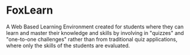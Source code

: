 # FoxLearn
A Web Based Learning Environment created for students where they can learn and master their knowledge and skills by involving in "quizzes" and "one-to-one challenges" rather than from traditional quiz applications, where only the skills of the students are evaluated.
